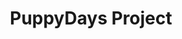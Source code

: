 ---
title: PuppyDays Project
tags: [Game, ]
style: fill
color: warning
description: Source code of the project PuppyDays
external_url: https://blog.usejournal.com/how-to-undo-your-git-failure-b76e31ecac74
---